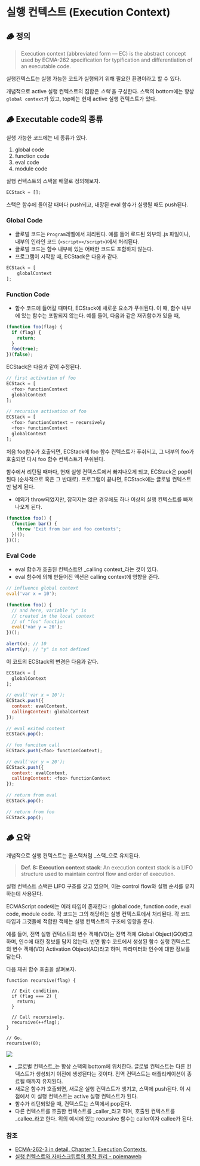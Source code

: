 # 실행 컨텍스트 (Execution Context)

## 🪵 정의

> Execution context (abbreviated form — EC) is the abstract concept used by ECMA-262 specification for typification and differentiation of an executable code.

실행컨텍스트는 실행 가능한 코드가 실행되기 위해 필요한 환경이라고 할 수 있다.

개념적으로 active 실행 컨텍스트의 집합은 _스택_ 을 구성한다. 스택의 bottom에는 항상 `global context`가 있고, top에는 현재 active 실행 컨텍스트가 있다.

## 🪵 Executable code의 종류

실행 가능한 코드에는 네 종류가 있다.

1. global code
2. function code
3. eval code
4. module code

실행 컨텍스트의 스택을 배열로 정의해보자.

```javascript
ECStack = [];
```

스택은 함수에 들어갈 때마다 push되고, 내장된 eval 함수가 실행될 때도 push된다.

### Global Code

* 글로벌 코드는 `Program`레벨에서 처리된다. 예를 들어 로드된 외부의 .js 파일이나, 내부의 인라인 코드 (`<script></script>`)에서 처리된다.
* 글로벌 코드는 함수 내부에 있는 어떠한 코드도 포함하지 않는다.
* 프로그램이 시작할 때, ECStack은 다음과 같다.

```javascript
ECStack = [
    globalContext
];
```

### Function Code

* 함수 코드에 들어갈 때마다, ECStack에 새로운 요소가 푸쉬된다. 이 때, 함수 내부에 있는 함수는 포함되지 않는다. 예를 들어, 다음과 같은 재귀함수가 있을 때,

```javascript
(function foo(flag) {
  if (flag) {
    return;
  }
  foo(true);
})(false);
```

ECStack은 다음과 같이 수정된다.

```javascript
// first activation of foo
ECStack = [
  <foo> functionContext
  globalContext
];
  
// recursive activation of foo
ECStack = [
  <foo> functionContext – recursively 
  <foo> functionContext
  globalContext
];
```

처음 foo함수가 호출되면, ECStack에 foo 함수 컨텍스트가 푸쉬되고, 그 내부의 foo가 호출되면 다시 foo 함수 컨텍스트가 푸쉬된다.

함수에서 리턴될 때마다, 현재 실행 컨텍스트에서 빠져나오게 되고, ECStack은 pop이 된다 (순차적으로 혹은 그 반대로). 프로그램이 끝나면, ECStack에는 글로벌 컨텍스트만 남게 된다.

* 예외가 throw되었지만, 잡히지는 않은 경우에도 하나 이상의 실행 컨텍스트를 빠져나오게 된다.

```javascript
(function foo() {
  (function bar() {
    throw 'Exit from bar and foo contexts';
  })();
})();
```

### Eval Code

* eval 함수가 호출된 컨텍스트인 _calling context_라는 것이 있다.
* eval 함수에 의해 만들어진 액션은 calling context에 영향을 준다.

```javascript
// influence global context
eval('var x = 10');
 
(function foo() {
  // and here, variable "y" is
  // created in the local context
  // of "foo" function
  eval('var y = 20');
})();
  
alert(x); // 10
alert(y); // "y" is not defined
```

이 코드의 ECStack의 변경은 다음과 같다.

```javascript
ECStack = [
  globalContext
];
  
// eval('var x = 10');
ECStack.push({
  context: evalContext,
  callingContext: globalContext
});
 
// eval exited context
ECStack.pop();
 
// foo funciton call
ECStack.push(<foo> functionContext);
 
// eval('var y = 20');
ECStack.push({
  context: evalContext,
  callingContext: <foo> functionContext
});
 
// return from eval 
ECStack.pop();
 
// return from foo
ECStack.pop();
```

## 🪵 요약

개념적으로 실행 컨텍스트는 콜스택처럼 _스택_으로 유지된다.

> **Def. 8: Execution context stack**: An execution context stack is a LIFO structure used to maintain control flow and order of execution.

실행 컨텍스트 스택은 LIFO 구조를 갖고 있으며, 이는 control flow와 실행 순서를 유지하는데 사용된다.

ECMAScript code에는 여러 타입이 존재한다 : global code, function code, eval code, module code. 각 코드는 그의 해당하는 실행 컨텍스트에서 처리된다. 각 코드 타입과 그것들에 적합한 객체는 실행 컨텍스트의 구조에 영향을 준다.

예를 들어, 전역 실행 컨텍스트의 변수 객체(VO)는 전역 객체 Global Object(GO)라고 하며, 인수에 대한 정보를 담지 않는다. 반면 함수 코드에서 생성된 함수 실행 컨텍스트의 변수 객체(VO) Activation Object(AO)라고 하며, 파라미터와 인수에 대한 정보를 담는다.

다음 재귀 함수 호출을 살펴보자.

```
function recursive(flag) {
 
  // Exit condition.
  if (flag === 2) {
    return;
  }
 
  // Call recursively.
  recursive(++flag);
}
 
// Go.
recursive(0);
```

![](https://i.imgur.com/ztpL6MQ.png)

* _글로벌 컨텍스트_는 항상 스택의 bottom에 위치한다. 글로벌 컨텍스트는 다른 컨텍스트가 생성되기 이전에 생성된다는 것이다. 전역 컨텍스트는 애플리케이션이 종료될 때까지 유지된다.
* 새로운 함수가 호출되면, 새로운 실행 컨텍스트가 생기고, 스택에 push된다. 이 시점에서 이 실행 컨텍스트는 active 실행 컨텍스트가 된다.
* 함수가 리턴되었을 때, 컨텍스트는 스택에서 pop된다.
* 다른 컨텍스트를 호출한 컨텍스트를 _caller_라고 하며, 호출된 컨텍스트를 _callee_라고 한다. 위의 예시에 있는 recursive 함수는 caller이자 callee가 된다.

### 참조

* [ECMA-262-3 in detail. Chapter 1. Execution Contexts.](http://dmitrysoshnikov.com/ecmascript/chapter-1-execution-contexts/)
* [실행 컨텍스트와 자바스크립트의 동작 원리 - poiemaweb](https://poiemaweb.com/js-execution-context)
